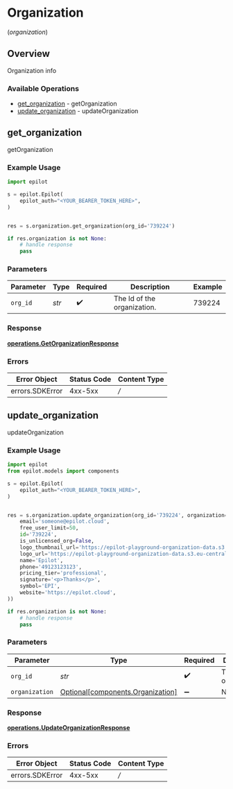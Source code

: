 # Organization
(*organization*)

## Overview

Organization info

### Available Operations

* [get_organization](#get_organization) - getOrganization
* [update_organization](#update_organization) - updateOrganization

## get_organization

getOrganization

### Example Usage

```python
import epilot

s = epilot.Epilot(
    epilot_auth="<YOUR_BEARER_TOKEN_HERE>",
)


res = s.organization.get_organization(org_id='739224')

if res.organization is not None:
    # handle response
    pass

```

### Parameters

| Parameter                   | Type                        | Required                    | Description                 | Example                     |
| --------------------------- | --------------------------- | --------------------------- | --------------------------- | --------------------------- |
| `org_id`                    | *str*                       | :heavy_check_mark:          | The Id of the organization. | 739224                      |


### Response

**[operations.GetOrganizationResponse](../../models/operations/getorganizationresponse.md)**
### Errors

| Error Object    | Status Code     | Content Type    |
| --------------- | --------------- | --------------- |
| errors.SDKError | 4xx-5xx         | */*             |

## update_organization

updateOrganization

### Example Usage

```python
import epilot
from epilot.models import components

s = epilot.Epilot(
    epilot_auth="<YOUR_BEARER_TOKEN_HERE>",
)


res = s.organization.update_organization(org_id='739224', organization=components.Organization(
    email='someone@epilot.cloud',
    free_user_limit=50,
    id='739224',
    is_unlicensed_org=False,
    logo_thumbnail_url='https://epilot-playground-organization-data.s3.eu-central-1.amazonaws.com/epilot-logo.png',
    logo_url='https://epilot-playground-organization-data.s3.eu-central-1.amazonaws.com/epilot-logo.png',
    name='Epilot',
    phone='49123123123',
    pricing_tier='professional',
    signature='<p>Thanks</p>',
    symbol='EPI',
    website='https://epilot.cloud',
))

if res.organization is not None:
    # handle response
    pass

```

### Parameters

| Parameter                                                                    | Type                                                                         | Required                                                                     | Description                                                                  | Example                                                                      |
| ---------------------------------------------------------------------------- | ---------------------------------------------------------------------------- | ---------------------------------------------------------------------------- | ---------------------------------------------------------------------------- | ---------------------------------------------------------------------------- |
| `org_id`                                                                     | *str*                                                                        | :heavy_check_mark:                                                           | The Id of the organization.                                                  | 739224                                                                       |
| `organization`                                                               | [Optional[components.Organization]](../../models/components/organization.md) | :heavy_minus_sign:                                                           | N/A                                                                          |                                                                              |


### Response

**[operations.UpdateOrganizationResponse](../../models/operations/updateorganizationresponse.md)**
### Errors

| Error Object    | Status Code     | Content Type    |
| --------------- | --------------- | --------------- |
| errors.SDKError | 4xx-5xx         | */*             |
